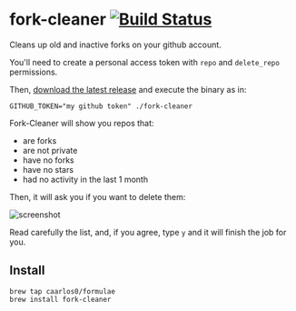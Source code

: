 # fork-cleaner [![Build Status](https://travis-ci.org/caarlos0/fork-cleaner.svg?branch=master)](https://travis-ci.org/caarlos0/fork-cleaner)

Cleans up old and inactive forks on your github account.

You'll need to create a personal access token with `repo` and `delete_repo`
permissions.

Then, [download the latest release](https://github.com/caarlos0/fork-cleaner/releases)
and execute the binary as in:

```console
GITHUB_TOKEN="my github token" ./fork-cleaner
```

Fork-Cleaner will show you repos that:

- are forks
- are not private
- have no forks
- have no stars
- had no activity in the last 1 month

Then, it will ask you if you want to delete them:

![screenshot](https://cloud.githubusercontent.com/assets/245435/19216454/a0201810-8d92-11e6-8edc-4e1fe156b5c2.png)

Read carefully the list, and, if you agree, type `y` and it will
finish the job for you.

## Install

```console
brew tap caarlos0/formulae
brew install fork-cleaner
```
